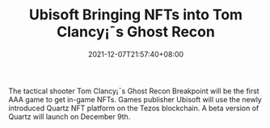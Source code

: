 ﻿---
title: "Ubisoft Bringing NFTs into Tom Clancy¡¯s Ghost Recon"
date: 2021-12-07T21:57:40+08:00
lastmod: 2021-12-07T16:45:40+08:00
draft: false
authors: ["Monica"]
description: "The tactical shooter Tom Clancy¡¯s Ghost Recon Breakpoint will be the first AAA game to get in-game NFTs. Games publisher Ubisoft will use the newly introduced Quartz NFT platform on the Tezos blockchain. A beta version of Quartz will launch on December 9th."
featuredImage: "ubisoft-bringing-nfts-into-tom-clancys-ghost-recon.png"
tags: ["Virtual World","Play to Earn"]
categories: ["news"]
news: ["Virtual World"]
weight: 
lightgallery: true
pinned: false
recommend: false
recommend1: false
---

The tactical shooter Tom Clancy¡¯s Ghost Recon Breakpoint will be the first AAA game to get in-game NFTs. Games publisher Ubisoft will use the newly introduced Quartz NFT platform on the Tezos blockchain. A beta version of Quartz will launch on December 9th.

<!--more-->

